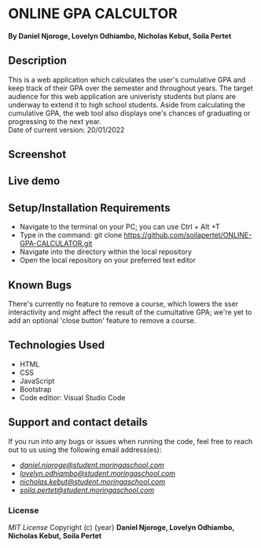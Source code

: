 # ONLINE GPA CALCULTOR

#### By **Daniel Njoroge, Lovelyn Odhiambo, Nicholas Kebut, Soila Pertet**
## Description
This is a web application which calculates the user's cumulative GPA and keep track of their GPA over the semester and throughout years. The target audience for this web application are univeristy students but plans are underway to extend it to high school students. Aside from calculating the cumulative GPA, the web tool also displays one's chances of graduating or progressing to the next year.
</br>
Date of current version: 20/01/2022

## Screenshot

## Live demo
## Setup/Installation Requirements
* Navigate to the terminal on your PC; you can use Ctrl + Alt +T
* Type in the command: git clone https://github.com/soilapertet/ONLINE-GPA-CALCULATOR.git
* Navigate into the directory within the local repository
* Open the local repository on your preferred text editor
## Known Bugs
There's currently no feature to remove a course, which lowers the sser interactivity and might affect the result of the cumultative GPA; we're yet to add an optional 'close button' feature to remove a course.
## Technologies Used
* HTML
* CSS
* JavaScript
* Bootstrap
* Code editior: Visual Studio Code
## Support and contact details
If you run into any bugs or issues when running the code, feel free to reach out to us using the following email address(es):
* <em>daniel.njoroge@student.moringaschool.com</em>
* <em>lovelyn.odhiambo@student.moringaschool.com</em>
* <em>nicholas.kebut@student.moringaschool.com</em>
* <em>soila.pertet@student.moringaschool.com</em> 
### License
*MIT License*
Copyright (c) {year} **Daniel Njoroge, Lovelyn Odhiambo, Nicholas Kebut, Soila Pertet**

